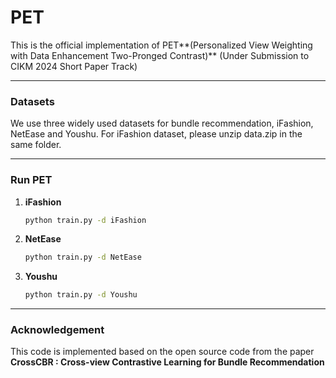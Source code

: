 # PET
This is the official implementation of PET**(Personalized View Weighting with Data Enhancement Two-Pronged Contrast)** (Under Submission to CIKM 2024 Short Paper Track) 

---

### Datasets
We use three widely used datasets for bundle recommendation, iFashion, NetEase and Youshu.
For iFashion dataset, please unzip data.zip in the same folder.

--- 
### Run PET
1. **iFashion**
   ```bash
   python train.py -d iFashion

2. **NetEase**
   ```bash
   python train.py -d NetEase

3. **Youshu**
   ```bash
   python train.py -d Youshu   
---
### Acknowledgement
This code is implemented based on the open source code from the paper **CrossCBR : Cross-view Contrastive Learning for Bundle Recommendation**

